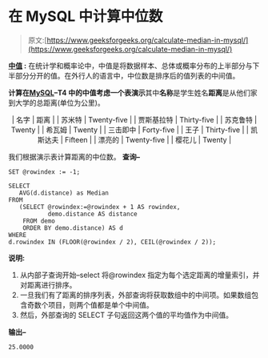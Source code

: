 # 在 MySQL 中计算中位数

> 原文:[https://www.geeksforgeeks.org/calculate-median-in-mysql/](https://www.geeksforgeeks.org/calculate-median-in-mysql/)

**[中值](https://www.geeksforgeeks.org/median/) :**
在统计学和概率论中，中值是将数据样本、总体或概率分布的上半部分与下半部分分开的值。在外行人的语言中，中位数是排序后的值列表的中间值。

**计算在[MySQL](https://www.geeksforgeeks.org/sql-tutorial/#mysql)–**T4 中的中值考虑一个表**演示**其中**名称**是学生姓名**距离**是从他们家到大学的总距离(单位为公里)。

<center>

| 名字 | 距离 |
| 苏米特 | Twenty-five |
| 贾斯基拉特 | Thirty-five |
| 苏克鲁特 | Twenty |
| 希瓦姆 | Twenty |
| 三击即中 | Forty-five |
| 王子 | Thirty-five |
| 凯斯达夫 | Fifteen |
| 漂亮的 | Twenty-five |
| 樱花儿 | Twenty |

</center>

我们根据演示表计算距离的中位数。
**查询–**

```
SET @rowindex := -1;

SELECT
   AVG(d.distance) as Median 
FROM
   (SELECT @rowindex:=@rowindex + 1 AS rowindex,
           demo.distance AS distance
    FROM demo
    ORDER BY demo.distance) AS d
WHERE
d.rowindex IN (FLOOR(@rowindex / 2), CEIL(@rowindex / 2));

```

**说明:**

1.  从内部子查询开始–select 将@rowindex 指定为每个选定距离的增量索引，并对距离进行排序。
2.  一旦我们有了距离的排序列表，外部查询将获取数组中的中间项。如果数组包含奇数个项目，则两个值都是单个中间值。
3.  然后，外部查询的 SELECT 子句返回这两个值的平均值作为中间值。

**输出–**

```
25.0000
```